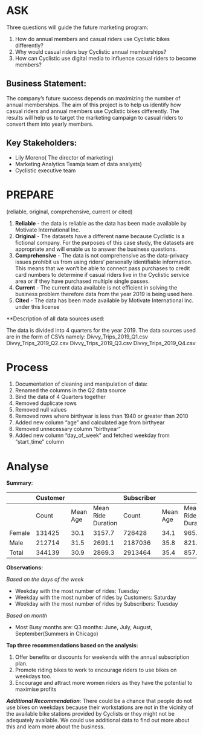 # ASK

Three questions will guide the future marketing program:
 1. How do annual members and casual riders use Cyclistic bikes differently?
 2. Why would casual riders buy Cyclistic annual memberships?
 3. How can Cyclistic use digital media to influence casual riders to become members?

## Business Statement:
The company’s future success depends on maximizing the number of annual memberships. 
The aim of this project is to help us identify how casual riders and annual members use Cyclistic bikes differently. The results will help us to target the marketing campaign to casual riders to convert them into yearly members. 


## Key Stakeholders:
- Lily Moreno( The director of marketing)
- Marketing Analytics Team(a team of data analysts)
- Cyclistic executive team



# PREPARE
(reliable, original, comprehensive, current or cited)

1. **Reliable** - the data is reliable as the data has been made available by Motivate International    Inc. 
2. **Original**  - The datasets have a different name because Cyclistic is a fictional company. For the purposes of this case study, the datasets are appropriate and will enable us to answer the business questions.
3. **Comprehensive** - The data is not comprehensive as the data-privacy issues prohibit us from using riders’ personally identifiable information. This means that we won’t be able to connect pass purchases to credit card numbers to determine if casual riders live in the Cyclistic service area or if they have purchased multiple single passes.
4. **Current** - The current data available is not efficient in solving the business problem therefore data from the year 2019 is being used here.
5. **Cited** - The data has been made available by Motivate International Inc. under this license






**Description of all data sources used:

The data is divided into 4 quarters for the year 2019. The data sources used are in the form of CSVs namely:
Divvy_Trips_2019_Q1.csv
Divvy_Trips_2019_Q2.csv
Divvy_Trips_2019_Q3.csv
Divvy_Trips_2019_Q4.csv


# Process
1. Documentation of cleaning and manipulation of data:
2. Renamed the columns in the Q2 data source
3. Bind the data of 4 Quarters together
4. Removed duplicate rows
5. Removed null values
6. Removed rows where birthyear is less than 1940 or greater than 2010
7. Added new column “age” and calculated age from birthyear
8. Removed unnecessary column “birthyear”
9. Added new column “day_of_week” and fetched weekday from “start_time” column




# Analyse


**Summary**:

|   |Customer   |  |   |Subscriber  |   |   |
|---|---|---|---|---|---|---|
|  | Count   |Mean Age   |Mean Ride Duration   |Count    |Mean Age   |Mean Ride Duration   |
| Female  |131425   | 30.1  |3157.7   |726428   | 34.1  |965.2   |
| Male  | 212714  | 31.5  | 2691.1  |2187036   |35.8  | 821.8  |
| Total  | 344139  | 30.9  | 2869.3  |2913464   |35.4   | 857.5  |

**Observations:**

*Based on the days of the week*

- Weekday with the most number of rides: Tuesday
- Weekday with the most number of rides by Customers: Saturday
- Weekday with the most number of rides by Subscribers: Tuesday


*Based on month*
- Most Busy months are: Q3 months: June, July, August, September(Summers in Chicago)




**Top three recommendations based on the analysis:**

 1. Offer benefits or discounts for weekends with the annual subscription plan.
 2. Promote riding bikes to work to encourage riders to use bikes on weekdays too.
 3. Encourage and attract more women riders as they have the potential to maximise profits


**_Additional Recommendation_**:
There could be a chance that people do not use bikes on weekdays because their workstations are not in the vicinity of the available bike stations provided by Cyclists or they might not be adequately available. We could use additional data to find out more about this and learn more about the business.






